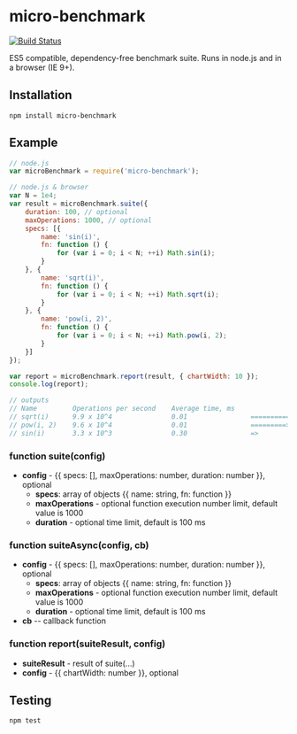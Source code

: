 # micro-benchmark

[![Build Status](https://travis-ci.org/f-xyz/micro-benchmark.svg?branch=master)](https://travis-ci.org/f-xyz/micro-benchmark)

ES5 compatible, dependency-free benchmark suite.
Runs in node.js and in a browser (IE 9+).

## Installation

```
npm install micro-benchmark
```

## Example

```javascript
// node.js
var microBenchmark = require('micro-benchmark');

// node.js & browser
var N = 1e4;
var result = microBenchmark.suite({
    duration: 100, // optional
    maxOperations: 1000, // optional
    specs: [{
        name: 'sin(i)',
        fn: function () {
            for (var i = 0; i < N; ++i) Math.sin(i);
        }
    }, {
        name: 'sqrt(i)',
        fn: function () {
            for (var i = 0; i < N; ++i) Math.sqrt(i);
        }
    }, {
        name: 'pow(i, 2)',
        fn: function () {
            for (var i = 0; i < N; ++i) Math.pow(i, 2);
        }
    }]
});

var report = microBenchmark.report(result, { chartWidth: 10 });
console.log(report);

// outputs
// Name         Operations per second    Average time, ms
// sqrt(i)      9.9 x 10^4               0.01                ==========>
// pow(i, 2)    9.6 x 10^4               0.01                =========>
// sin(i)       3.3 x 10^3               0.30                =>

```

### function suite(config)

* **config** - {{ specs: [], maxOperations: number, duration: number }}, optional
	* **specs**: array of objects {{ name: string, fn: function }}
    * **maxOperations** - optional function execution number limit, default value is 1000
    * **duration** - optional time limit, default is 100 ms

### function suiteAsync(config, cb)

* **config** - {{ specs: [], maxOperations: number, duration: number }}, optional
	* **specs**: array of objects {{ name: string, fn: function }}
    * **maxOperations** - optional function execution number limit, default value is 1000
    * **duration** - optional time limit, default is 100 ms
* **cb** -- callback function

### function report(suiteResult, config)

* **suiteResult** - result of suite(...)
* **config** - {{ chartWidth: number }}, optional
  
## Testing
```
npm test
```
